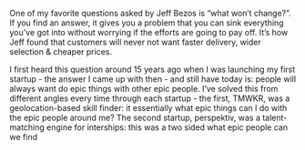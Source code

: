 One of my favorite questions asked by Jeff Bezos is “what won’t change?”. If you find an answer, it gives you a problem that you can sink everything you’ve got into without worrying if the efforts are going to pay off. It’s how Jeff found that customers will never not want faster delivery, wider selection & cheaper prices.

I first heard this question around 15 years ago when I was launching my first startup - the answer I came up with then - and still have today is: people will always want do epic things with other epic people. I’ve solved this from different angles every time through each startup - the first, TMWKR, was a geolocation-based skill finder: it essentially what epic things can I do with the epic people around me? The second startup, perspektiv, was a talent-matching engine for interships: this was a two sided what epic people can we find